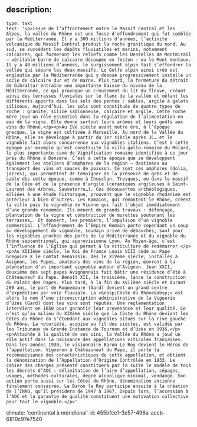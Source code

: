 description:
  -
    type: text
    text: '<p>Issue de l’affrontement entre le Massif Central et les Alpes, la vallée du Rhône est une fosse d’effondrement qui fut comblée par la Méditerranée. Il y a 300 millions d’années, l’activité volcanique du Massif Central produit la roche granitique du nord. Au sud, se succèdent les dépôts fluviatiles et marins, notamment calcaires, qui formeront les reliefs comme les Dentelles de Montmirail – véritable barre de calcaire découpée en feston – ou le Mont Ventoux. Il y a 40 millions d’années, le surgissement alpin fait s’effondrer la vallée qui sépare les deux massifs. Le Golfe alpin ainsi créé est engloutie par la Méditerranée qui y dépose progressivement installe un socle de calcaire dur et de marne. Plus tard, la fermeture du détroit de Gibraltar entraîne une importante baisse du niveau de la Méditerranée, ce qui provoque un creusement du lit du fleuve, créant ainsi des terrasses fluviales sur le flanc de la vallée et mêlant les différents apports dans les sols des pentes : sables, argile à galets siliceux. Aujourd’hui, les sols sont constitués de quatre types de roche : granite, silice sablonneuse, calcaire et argile. Cette roche mère joue un rôle essentiel dans la régulation de l’alimentation en eau de la vigne. Elle donne surtout leurs arômes et leurs goûts aux vins du Rhône.</p><p>Au IVe siècle avant notre ère, à l’époque grecque, la vigne est cultivée à Marseille. Au nord de la Vallée du Rhône, elle se développe à partir du 1er siècle après JC… et le vignoble fait alors concurrence aux vignobles italiens. C’est à cette époque par exemple qu’est construite la villa gallo-romaine du Molard, la plus importante cave de Vignification romaine identifiée à ce jour près du Rhône à Donzère. C’est à cette époque que se développent également les ateliers d’amphores de la région – destinées au transport des vins et sauces de poisson. Ce sont ces amphores (dolia, jarres), qui permettent de témoigner de la présence de grès et de sable dès cette époque, comme à Chusclan, Tresques, ou dans le massif de la Cèze et de la présence d’argile (céramiques argileuses à Saint-Laurent des Arbres, Sauveterre…). Ces découvertes archéologiques, alliées à une étude historique, prouvent que le vignoble rhodanien est antérieur à bien d’autres. Les Romains, qui remontent le Rhône, créent la ville puis le vignoble de Vienne qui fait l’objet immédiatement d’une grande renommée. Ils mènent de grands travaux : défonçage, plantation de la vigne et construction de murettes soutenant les terrasses…. Et donnent, les premiers, l’impulsion d’un vignoble commercial. L’effondrement de l’Empire Romain porte cependant un coup au développement du vignoble, soudain privé de débouchés, sauf pour les vignobles proches des ports de la Méditerranée et du vignoble du Rhône septentrional, qui approvisionne Lyon. Au Moyen-âge, c’est l’influence de l’Église qui permet à la viticulture de redémarrer.</p><p>Au XIIIème siècle, le Roi de France Louis VIII cède au Pape Grégoire X le Comtat Venaissin. Dès le XIVème siècle, installés à Avignon, les Papes, amateurs des vins de la région, œuvrent à la plantation d’un important vignoble autour d’Avignon. Jean XXII, deuxième des sept papes Avignonnais fait bâtir une résidence d’été à Châteauneuf du Pape. Benoît XII, le troisième, lance la construction du Palais des Papes. Plus tard, à la fin du XVIIème siècle et durant 200 ans, le port de Roquemaure (Gard) devient un grand centre d’expédition par voie fluviale. La «&nbsp;Côste du Rhône&nbsp;» est alors le nom d’une circonscription administrative de la Viguerie d’Uzès (Gard) dont les vins sont réputés. Une réglementation intervient en 1650 pour garantir leur provenance et leur qualité. Ce n’est qu’au milieu du XIXème siècle que la Côste du Rhône devient les Côtes du Rhône en s’étendant aux vignobles situés sur la rive gauche du Rhône. La notoriété, acquise au fil des siècles, est validée par les Tribunaux de Grande Instance de Tournon et d’Uzès en 1936.</p><p>Attachée à la qualité de ses vins, la Vallée du Rhône a joué un rôle actif dans la naissance des appellations viticoles françaises. Dans les années 1930, le visionnaire Baron Le Roy devient le Héros de l’appellation. Vigneron à Châteauneuf du Pape, il porte la reconnaissance des caractéristiques de cette appellation, et obtient la dénomination de l’Appellation d’Origine Contrôlée en 1933. Le cahier des charges présenté constituera par la suite le modèle de tous les décrets d’AOC : délimitation de l’aire d’appellation, cépages, usages, méthodes culturales, degré alcoolique minimal, vendange. Son action porte aussi sur les Côtes du Rhône, dénomination ancienne finalement consacrée. Le Baron le Roy participe ensuite à la création de l’INAO, qu’il présidera de 1947 à 1967. Depuis lors, l’accession à l’AOC et la garantie de qualité constituent une motivation collective pour tout le vignoble.</p>'
climate: 'continental à méridional'
id: 455bfce1-3e57-496a-accb-6810c97e7540
